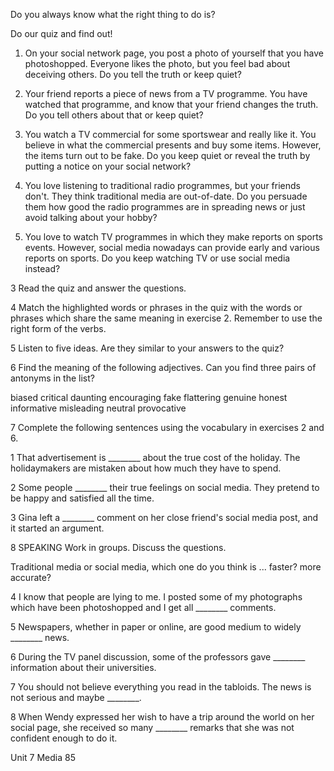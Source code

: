 Do you always know what the right thing to do is?

Do our quiz and find out!

1. On your social network page, you post a photo of yourself that you have photoshopped. Everyone likes the photo, but you feel bad about deceiving others. Do you tell the truth or keep quiet?

2. Your friend reports a piece of news from a TV programme. You have watched that programme, and know that your friend changes the truth. Do you tell others about that or keep quiet?

3. You watch a TV commercial for some sportswear and really like it. You believe in what the commercial presents and buy some items. However, the items turn out to be fake. Do you keep quiet or reveal the truth by putting a notice on your social network?

4. You love listening to traditional radio programmes, but your friends don't. They think traditional media are out-of-date. Do you persuade them how good the radio programmes are in spreading news or just avoid talking about your hobby?

5. You love to watch TV programmes in which they make reports on sports events. However, social media nowadays can provide early and various reports on sports. Do you keep watching TV or use social media instead?

3 Read the quiz and answer the questions.

4 Match the highlighted words or phrases in the quiz with the words or phrases which share the same meaning in exercise 2. Remember to use the right form of the verbs.

5 Listen to five ideas. Are they similar to your answers to the quiz?

6 Find the meaning of the following adjectives. Can you find three pairs of antonyms in the list?

biased   critical   daunting   encouraging   fake
flattering   genuine   honest   informative
misleading   neutral   provocative

7 Complete the following sentences using the vocabulary in exercises 2 and 6.

1 That advertisement is ________ about the true cost of the holiday. The holidaymakers are mistaken about how much they have to spend.

2 Some people ________ their true feelings on social media. They pretend to be happy and satisfied all the time.

3 Gina left a ________ comment on her close friend's social media post, and it started an argument.

8 SPEAKING Work in groups. Discuss the questions.

Traditional media or social media, which one do you think is ...
faster?
more accurate?

4 I know that people are lying to me. I posted some of my photographs which have been photoshopped and I get all ________ comments.

5 Newspapers, whether in paper or online, are good medium to widely ________ news.

6 During the TV panel discussion, some of the professors gave ________ information about their universities.

7 You should not believe everything you read in the tabloids. The news is not serious and maybe ________.

8 When Wendy expressed her wish to have a trip around the world on her social page, she received so many ________ remarks that she was not confident enough to do it.

Unit 7 Media 85